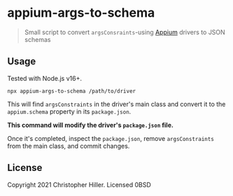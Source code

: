 # appium-args-to-schema

> Small script to convert `argsConsraints`-using [Appium](https://appium.io) drivers to JSON schemas

## Usage

Tested with Node.js v16+.

```shell
npx appium-args-to-schema /path/to/driver
```

This will find `argsConstraints` in the driver's main class and convert it to the `appium.schema` property in its `package.json`.  

**This command will modify the driver's `package.json` file.**

Once it's completed, inspect the `package.json`, remove `argsConstraints` from the main class, and commit changes.

## License

Copyright 2021 Christopher Hiller.  Licensed 0BSD
